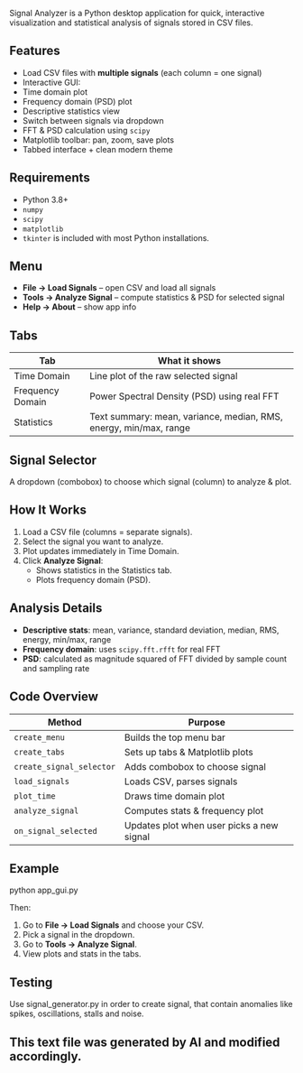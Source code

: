 
Signal Analyzer is a Python desktop application for quick, interactive visualization and statistical analysis of signals stored in CSV files.

## Features

-  Load CSV files with **multiple signals** (each column = one signal)
-  Interactive GUI:
  - Time domain plot
  - Frequency domain (PSD) plot
  - Descriptive statistics view
-  Switch between signals via dropdown
-  FFT & PSD calculation using `scipy`
-  Matplotlib toolbar: pan, zoom, save plots
-  Tabbed interface + clean modern theme

##  Requirements

- Python 3.8+
- `numpy`
- `scipy`
- `matplotlib`
- `tkinter` is included with most Python installations.

## Menu

- **File → Load Signals** – open CSV and load all signals
- **Tools → Analyze Signal** – compute statistics & PSD for selected signal
- **Help → About** – show app info

## Tabs

| Tab              | What it shows                                                     |
| ---------------- | ----------------------------------------------------------------- |
| Time Domain      | Line plot of the raw selected signal                              |
| Frequency Domain | Power Spectral Density (PSD) using real FFT                       |
| Statistics       | Text summary: mean, variance, median, RMS, energy, min/max, range |

## Signal Selector

A dropdown (combobox) to choose which signal (column) to analyze & plot.

##  How It Works

1. Load a CSV file (columns = separate signals).
2. Select the signal you want to analyze.
3. Plot updates immediately in Time Domain.
4. Click **Analyze Signal**:
   - Shows statistics in the Statistics tab.
   - Plots frequency domain (PSD).

##  Analysis Details

- **Descriptive stats**: mean, variance, standard deviation, median, RMS, energy, min/max, range
- **Frequency domain**: uses `scipy.fft.rfft` for real FFT
- **PSD**: calculated as magnitude squared of FFT divided by sample count and sampling rate

##  Code Overview

| Method                   | Purpose                                   |
| ------------------------ | ----------------------------------------- |
| `create_menu`            | Builds the top menu bar                   |
| `create_tabs`            | Sets up tabs & Matplotlib plots           |
| `create_signal_selector` | Adds combobox to choose signal            |
| `load_signals`           | Loads CSV, parses signals                 |
| `plot_time`              | Draws time domain plot                    |
| `analyze_signal`         | Computes stats & frequency plot           |
| `on_signal_selected`     | Updates plot when user picks a new signal |


##  Example

python app_gui.py

Then:

1. Go to **File → Load Signals** and choose your CSV.
2. Pick a signal in the dropdown.
3. Go to **Tools → Analyze Signal**.
4. View plots and stats in the tabs.


##  Testing

Use signal_generator.py in order to create signal, that contain anomalies like spikes, oscillations, stalls and noise.


## This text file was generated by AI and modified accordingly.


